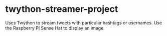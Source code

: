# twython-streamer-project
Uses Twython to stream tweets with particular hashtags or usernames. Use the Raspberry Pi Sense Hat to display an image.
